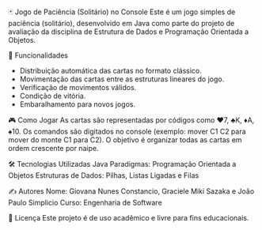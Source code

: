 🃏 Jogo de Paciência (Solitário) no Console
Este é um jogo simples de paciência (solitário), desenvolvido em Java como parte do projeto de avaliação da disciplina de Estrutura de Dados e Programação Orientada a Objetos.


📌 Funcionalidades
- Distribuição automática das cartas no formato clássico.
- Movimentação das cartas entre as estruturas lineares do jogo.
- Verificação de movimentos válidos.
- Condição de vitória.
- Embaralhamento para novos jogos.


🎮 Como Jogar
As cartas são representadas por códigos como ♥7, ♣K, ♦A, ♠10.
Os comandos são digitados no console (exemplo: mover C1 C2 para mover do monte C1 para C2).
O objetivo é organizar todas as cartas em ordem crescente por naipe.


🛠️ Tecnologias Utilizadas
Java
Paradigmas: Programação Orientada a Objetos
Estruturas de Dados: Pilhas, Listas Ligadas e Filas


✍️ Autores
Nome: Giovana Nunes Constancio, Graciele Miki Sazaka e João Paulo Simplicio
Curso: Engenharia de Software


📜 Licença
Este projeto é de uso acadêmico e livre para fins educacionais.
